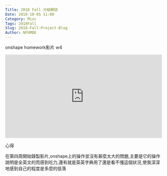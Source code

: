 ```yaml
---
Title: 2018 Fall 分組網誌
Date: 2018-10-05 11:00
Category: Misc
Tags: 2018Fall
Slug: 2018-Fall-Project-Blog
Author: NFUMDE
---
```


 onshape homework影片 w4
 
<!-- PELICAN_END_SUMMARY -->

<div style="position:relative;height:0;padding-bottom:53.65%"><iframe src="https://www.youtube.com/embed/S0LMzLo3-e4?ecver=2" style="position:absolute;width:100%;height:100%;left:0" width="650" height="300" frameborder="0" allow="autoplay; encrypted-media" allowfullscreen></iframe></div>

 心得

在第四周開始錄製影片,onshape上的操作並沒有甚麼太大的問題,主要是它的操作說明是全英文的而感到吃力,還有就是英英字典用了還是看不懂這個狀況,使我深深地感到自己的程度是多麼的低落



